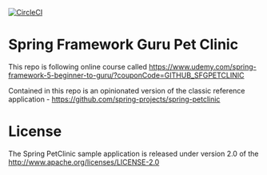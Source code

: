 [![CircleCI](https://circleci.com/gh/Mahmoud-Saad92/sfg-pet-clinic.svg?style=svg)](https://circleci.com/gh/Mahmoud-Saad92/sfg-pet-clinic)

# Spring Framework Guru Pet Clinic

This repo is following online course called https://www.udemy.com/spring-framework-5-beginner-to-guru/?couponCode=GITHUB_SFGPETCLINIC

Contained in this repo is an opinionated version of the classic reference application - https://github.com/spring-projects/spring-petclinic

# License
The Spring PetClinic sample application is released under version 2.0 of the http://www.apache.org/licenses/LICENSE-2.0


